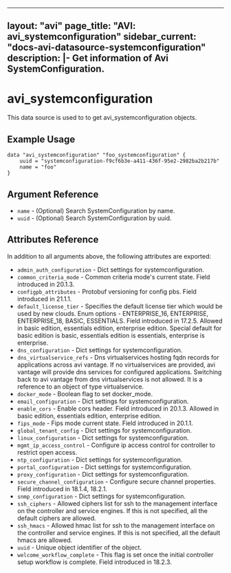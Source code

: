 <!--
    Copyright 2021 VMware, Inc.
    SPDX-License-Identifier: Mozilla Public License 2.0
-->
---
layout: "avi"
page_title: "AVI: avi_systemconfiguration"
sidebar_current: "docs-avi-datasource-systemconfiguration"
description: |-
  Get information of Avi SystemConfiguration.
---

# avi_systemconfiguration

This data source is used to to get avi_systemconfiguration objects.

## Example Usage

```hcl
data "avi_systemconfiguration" "foo_systemconfiguration" {
    uuid = "systemconfiguration-f9cf6b3e-a411-436f-95e2-2982ba2b217b"
    name = "foo"
}
```

## Argument Reference

* `name` - (Optional) Search SystemConfiguration by name.
* `uuid` - (Optional) Search SystemConfiguration by uuid.

## Attributes Reference

In addition to all arguments above, the following attributes are exported:

* `admin_auth_configuration` - Dict settings for systemconfiguration.
* `common_criteria_mode` - Common criteria mode's current state. Field introduced in 20.1.3.
* `configpb_attributes` - Protobuf versioning for config pbs. Field introduced in 21.1.1.
* `default_license_tier` - Specifies the default license tier which would be used by new clouds. Enum options - ENTERPRISE_16, ENTERPRISE, ENTERPRISE_18, BASIC, ESSENTIALS. Field introduced in 17.2.5. Allowed in basic edition, essentials edition, enterprise edition. Special default for basic edition is basic, essentials edition is essentials, enterprise is enterprise.
* `dns_configuration` - Dict settings for systemconfiguration.
* `dns_virtualservice_refs` - Dns virtualservices hosting fqdn records for applications across avi vantage. If no virtualservices are provided, avi vantage will provide dns services for configured applications. Switching back to avi vantage from dns virtualservices is not allowed. It is a reference to an object of type virtualservice.
* `docker_mode` - Boolean flag to set docker_mode.
* `email_configuration` - Dict settings for systemconfiguration.
* `enable_cors` - Enable cors header. Field introduced in 20.1.3. Allowed in basic edition, essentials edition, enterprise edition.
* `fips_mode` - Fips mode current state. Field introduced in 20.1.1.
* `global_tenant_config` - Dict settings for systemconfiguration.
* `linux_configuration` - Dict settings for systemconfiguration.
* `mgmt_ip_access_control` - Configure ip access control for controller to restrict open access.
* `ntp_configuration` - Dict settings for systemconfiguration.
* `portal_configuration` - Dict settings for systemconfiguration.
* `proxy_configuration` - Dict settings for systemconfiguration.
* `secure_channel_configuration` - Configure secure channel properties. Field introduced in 18.1.4, 18.2.1.
* `snmp_configuration` - Dict settings for systemconfiguration.
* `ssh_ciphers` - Allowed ciphers list for ssh to the management interface on the controller and service engines. If this is not specified, all the default ciphers are allowed.
* `ssh_hmacs` - Allowed hmac list for ssh to the management interface on the controller and service engines. If this is not specified, all the default hmacs are allowed.
* `uuid` - Unique object identifier of the object.
* `welcome_workflow_complete` - This flag is set once the initial controller setup workflow is complete. Field introduced in 18.2.3.

